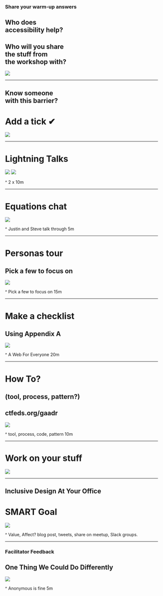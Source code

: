 ### Share your warm-up answers

## Who does<br>accessibility help?
## Who will you share<br>the stuff from<br>the workshop with?


![](img/stickynotes.jpg)

---

## Know someone<br>with this barrier?
# Add a tick **✔︎**

![](img/flipchart.jpg)

---

# Lightning Talks

![](img/justin.jpg) ![](img/steve.jpg)

^ 2 x 10m

---

# Equations chat

![](img/discussion.jpg)

^ Justin and Steve talk through
5m

---

# Personas tour
##  Pick a few to focus on

![](img/flipchart.jpg)

^ Pick a few to focus on
15m

---

# Make a checklist
## Using Appendix A

![](img/paper-roll.jpg)

^ A Web For Everyone
20m

---

# How To?
## (tool, process, pattern?)
## ctfeds.org/gaadr

![](img/paper-roll.jpg)

^ tool, process, code, pattern
10m

---

# Work on your stuff

![](img/laptop.jpg)

---

## Inclusive Design At Your Office
# SMART Goal

![](img/indexcards.jpg)

^ Value, Affect?
blog post, tweets, share on meetup, Slack groups.

---

### Facilitator Feedback
## One Thing We Could Do Differently

![](img/indexcards.jpg)

^ Anonymous is fine
5m
